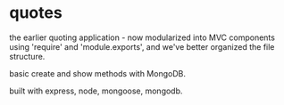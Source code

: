 # quotes

the earlier quoting application - now modularized into MVC components using 'require' and 'module.exports', and we've better organized the file structure.

basic create and show methods with MongoDB.

built with express, node, mongoose, mongodb.
